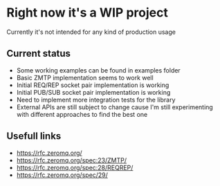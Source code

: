# Right now it's a WIP project

Currently it's not intended for any kind of production usage

## Current status

* Some working examples can be found in examples folder
* Basic ZMTP implementation seems to work well
* Initial REQ/REP socket pair implementation is working
* Initial PUB/SUB socket pair implementation is working
* Need to implement more integration tests for the library
* External APIs are still subject to change cause I'm still experimenting with different approaches to find the best one

## Usefull links

* https://rfc.zeromq.org/
* https://rfc.zeromq.org/spec:23/ZMTP/
* https://rfc.zeromq.org/spec:28/REQREP/
* https://rfc.zeromq.org/spec/29/

